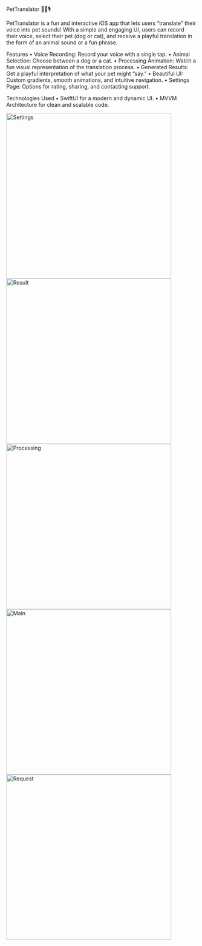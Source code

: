 PetTranslator 🐶🐱🎙️

PetTranslator is a fun and interactive iOS app that lets users “translate” their voice into pet sounds! With a simple and engaging UI, users can record their voice, select their pet (dog or cat), and receive a playful translation in the form of an animal sound or a fun phrase.

 Features
	•	Voice Recording: Record your voice with a single tap.
	•	Animal Selection: Choose between a dog or a cat.
	•	Processing Animation: Watch a fun visual representation of the translation process.
	• Generated Results: Get a playful interpretation of what your pet might “say.”
	• Beautiful UI: Custom gradients, smooth animations, and intuitive navigation.
	•	 Settings Page: Options for rating, sharing, and contacting support.

 Technologies Used
	•	SwiftUI for a modern and dynamic UI.
	•	MVVM Architecture for clean and scalable code.


 

<img width="436" alt="Settings" src="https://github.com/user-attachments/assets/75513de9-6307-4071-9006-e7e71306c8f6" />
<img width="436" alt="Result" src="https://github.com/user-attachments/assets/3e11a6a4-1336-4cd7-85b6-94b2fdfdb021" />
<img width="436" alt="Processing" src="https://github.com/user-attachments/assets/214b0b91-1e84-431c-aa3c-eeef1ae5187f" />
<img width="436" alt="Main" src="https://github.com/user-attachments/assets/e4aa7d48-f162-4d51-9de2-5dbe2bb09184" />
<img width="436" alt="Request" src="https://github.com/user-attachments/assets/45cb1dd8-3ab6-445e-b3f5-6fe81304b294" />
